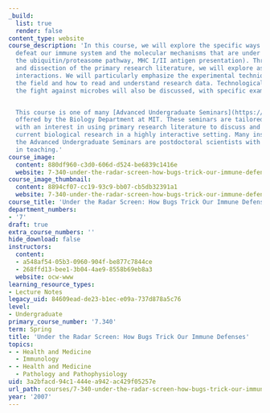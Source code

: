 ```yaml
---
_build:
  list: true
  render: false
content_type: website
course_description: 'In this course, we will explore the specific ways by which microbes
  defeat our immune system and the molecular mechanisms that are under attack (phagocytosis,
  the ubiquitin/proteasome pathway, MHC I/II antigen presentation). Through our discussion
  and dissection of the primary research literature, we will explore aspects of host-pathogen
  interactions. We will particularly emphasize the experimental techniques used in
  the field and how to read and understand research data. Technological advances in
  the fight against microbes will also be discussed, with specific examples.


  This course is one of many [Advanced Undergraduate Seminars](https://biology.mit.edu/undergraduate/current-students/subject-offerings/advanced-undergraduate-seminars/)
  offered by the Biology Department at MIT. These seminars are tailored for students
  with an interest in using primary research literature to discuss and learn about
  current biological research in a highly interactive setting. Many instructors of
  the Advanced Undergraduate Seminars are postdoctoral scientists with a strong interest
  in teaching.'
course_image:
  content: 880df960-c3d0-606d-d524-be6839c1416e
  website: 7-340-under-the-radar-screen-how-bugs-trick-our-immune-defenses-spring-2007
course_image_thumbnail:
  content: 8894cf07-cc19-93c9-bb07-cb5db32391a1
  website: 7-340-under-the-radar-screen-how-bugs-trick-our-immune-defenses-spring-2007
course_title: 'Under the Radar Screen: How Bugs Trick Our Immune Defenses'
department_numbers:
- '7'
draft: true
extra_course_numbers: ''
hide_download: false
instructors:
  content:
  - a548af54-05b3-0960-904f-be877c7844ce
  - 268ffd13-bee1-3b04-4ae9-8558b69eb8a3
  website: ocw-www
learning_resource_types:
- Lecture Notes
legacy_uid: 84609ead-de23-b1ec-e09a-737d878a5c76
level:
- Undergraduate
primary_course_number: '7.340'
term: Spring
title: 'Under the Radar Screen: How Bugs Trick Our Immune Defenses'
topics:
- - Health and Medicine
  - Immunology
- - Health and Medicine
  - Pathology and Pathophysiology
uid: 3a2bfacd-94c1-444e-a942-ac429f05257e
url_path: courses/7-340-under-the-radar-screen-how-bugs-trick-our-immune-defenses-spring-2007
year: '2007'
---
```

